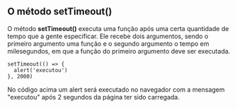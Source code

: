 ## O método setTimeout()

O método **setTimeout()** executa uma função após uma certa quantidade de tempo que a gente especificar. Ele recebe dois argumentos, sendo o primeiro argumento uma função e o segundo argumento o tempo em milesegundos, em que a função do primeiro argumento deve ser executada. 

~~~
setTimeout(() => {
  alert('executou')
}, 2000)
~~~

No código acima um alert será executado no navegador com a mensagem "executou" após 2 segundos da página ter sido carregada.
